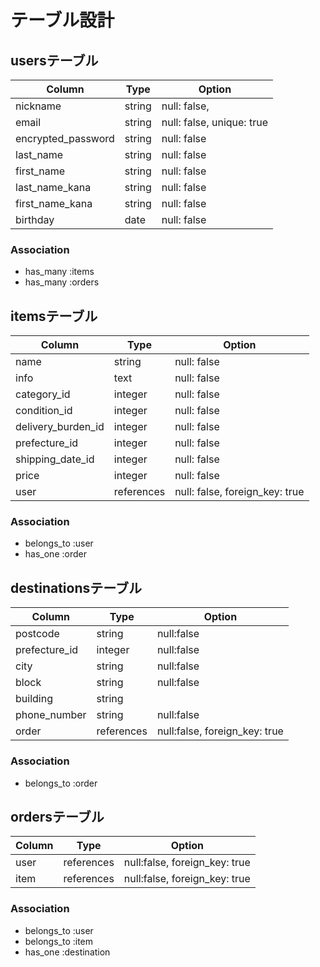 # テーブル設計

## usersテーブル
| Column             | Type   | Option                    |
|--------------------|--------|---------------------------|
| nickname           | string | null: false,              |
| email              | string | null: false, unique: true |
| encrypted_password | string | null: false               |
| last_name          | string | null: false               |
| first_name         | string | null: false               |
| last_name_kana     | string | null: false               |
| first_name_kana    | string | null: false               |
| birthday           | date   | null: false               |

### Association
- has_many :items
- has_many :orders



## itemsテーブル
| Column             | Type       | Option                         |
|--------------------|------------|--------------------------------| 
| name               | string     | null: false                    |
| info               | text       | null: false                    |
| category_id        | integer    | null: false                    |
| condition_id       | integer    | null: false                    |
| delivery_burden_id | integer    | null: false                    |
| prefecture_id      | integer    | null: false                    |
| shipping_date_id            | integer    | null: false                    |
| price              | integer    | null: false                    |
| user               | references | null: false, foreign_key: true |

### Association
- belongs_to :user
- has_one :order





## destinationsテーブル
| Column        | Type       | Option                        |
|---------------|------------|-------------------------------|
| postcode      | string     | null:false                    |
| prefecture_id | integer    | null:false                    |
| city          | string     | null:false                    |
| block         | string     | null:false                    |
| building      | string     |                               |
| phone_number  | string     | null:false                    |
| order         | references | null:false, foreign_key: true |

### Association
- belongs_to :order



## ordersテーブル 
| Column | Type       | Option                        |
|--------|------------|-------------------------------|
| user   | references | null:false, foreign_key: true |
| item   | references | null:false, foreign_key: true |

### Association
- belongs_to :user
- belongs_to :item
- has_one :destination